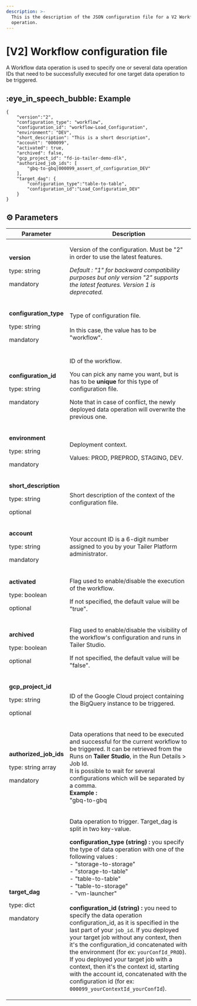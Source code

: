 ```yaml
---
description: >-
  This is the description of the JSON configuration file for a V2 Workflow data
  operation.
---
```


# \[V2] Workflow configuration file

A Workflow data operation is used to specify one or several data operation IDs that need to be successfully executed for one target data operation to be triggered.

## :eye\_in\_speech\_bubble: Example

```
{
    "version":"2",
    "configuration_type": "workflow",
    "configuration_id": "workflow-Load_Configuration",
    "environment": "DEV",
    "short_description": "This is a short description",
    "account": "000099",
    "activated": true,
    "archived": false,
    "gcp_project_id": "fd-io-tailer-demo-dlk",
    "authorized_job_ids": [
        "gbq-to-gbq|000099_assert_of_configuration_DEV"
    ],
    "target_dag": {
        "configuration_type":"table-to-table",
        "configuration_id":"Load_Configuration_DEV"
    }
}
```

## :gear: Parameters

| Parameter                                                                           | Description                                                                                                                                                                                                                                                                                                                                                                                                                                                                                                                                                                                                                                                                                                                                                                                                                                                                        |
| ----------------------------------------------------------------------------------- | ---------------------------------------------------------------------------------------------------------------------------------------------------------------------------------------------------------------------------------------------------------------------------------------------------------------------------------------------------------------------------------------------------------------------------------------------------------------------------------------------------------------------------------------------------------------------------------------------------------------------------------------------------------------------------------------------------------------------------------------------------------------------------------------------------------------------------------------------------------------------------------- |
| <p><strong>version</strong></p><p>type: string</p><p>mandatory</p>                  | <p>Version of the configuration. Must be "2" in order to use the latest features.</p><p></p><p><em>Default : "1" for backward compatibility purposes but only version "2" supports the latest features. Version 1 is deprecated.</em></p>                                                                                                                                                                                                                                                                                                                                                                                                                                                                                                                                                                                                                                          |
| <p><strong>configuration_type</strong></p><p>type: string</p><p>mandatory</p>       | <p>Type of configuration file.<br><br>In this case, the value has to be "workflow".</p>                                                                                                                                                                                                                                                                                                                                                                                                                                                                                                                                                                                                                                                                                                                                                                                            |
| <p><strong>configuration_id</strong></p><p>type: string</p><p>mandatory</p>         | <p>ID of the workflow.</p><p>You can pick any name you want, but is has to be <strong>unique</strong> for this type of configuration file.</p><p>Note that in case of conflict, the newly deployed data operation will overwrite the previous one.</p>                                                                                                                                                                                                                                                                                                                                                                                                                                                                                                                                                                                                                             |
| <p><strong>environment</strong></p><p>type: string</p><p>mandatory</p>              | <p>Deployment context.</p><p>Values: PROD, PREPROD, STAGING, DEV.</p>                                                                                                                                                                                                                                                                                                                                                                                                                                                                                                                                                                                                                                                                                                                                                                                                              |
| <p><strong>short_description</strong></p><p>type: string</p><p>optional</p>         | Short description of the context of the configuration file.                                                                                                                                                                                                                                                                                                                                                                                                                                                                                                                                                                                                                                                                                                                                                                                                                        |
| <p><strong>account</strong></p><p>type: string</p><p>mandatory</p>                  | Your account ID is a 6-digit number assigned to you by your Tailer Platform administrator.                                                                                                                                                                                                                                                                                                                                                                                                                                                                                                                                                                                                                                                                                                                                                                                         |
| <p><strong>activated</strong></p><p>type: boolean</p><p>optional</p>                | <p>Flag used to enable/disable the execution of the workflow.</p><p>If not specified, the default value will be "true".</p>                                                                                                                                                                                                                                                                                                                                                                                                                                                                                                                                                                                                                                                                                                                                                        |
| <p><strong>archived</strong></p><p>type: boolean</p><p>optional</p>                 | <p>Flag used to enable/disable the visibility of the workflow's configuration and runs in Tailer Studio.</p><p>If not specified, the default value will be "false".</p>                                                                                                                                                                                                                                                                                                                                                                                                                                                                                                                                                                                                                                                                                                            |
| <p><strong>gcp_project_id</strong></p><p>type: string</p><p>optional</p>            | ID of the Google Cloud project containing the BigQuery instance to be triggered.                                                                                                                                                                                                                                                                                                                                                                                                                                                                                                                                                                                                                                                                                                                                                                                                   |
| <p><strong>authorized_job_ids</strong></p><p>type: string array</p><p>mandatory</p> | <p>Data operations that need to be executed and successful for the current workflow to be triggered. It can be retrieved from the Runs on <strong>Tailer Studio</strong>, in the Run Details > Job Id.<br>It is possible to wait for several configurations which will be separated by a comma.<br><strong>Example :</strong> <br>"gbq-to-gbq|000099_assert_config_DEV",<br>"gbq-to-gbq|000099_other_execution_DEV"<br></p>                                                                                                                                                                                                                                                                                                                                                                                                                                                        |
| <p><strong>target_dag</strong></p><p>type: dict</p><p>mandatory</p>                 | <p>Data operation to trigger. Target_dag is split in two key-value.<br></p><p><strong>configuration_type (string) :</strong> you specify the type of data operation with one of the following values : <br>- "storage-to-storage"<br>- "storage-to-table"<br>- "table-to-table"<br>- "table-to-storage"<br>- "vm-launcher"<br><br><strong>configuration_id (string) :</strong>  you need to specify the data operation configuration_id, as it is specified in the last part of your <code>job_id</code>. If you deployed your target job without any context, then it's the configuration_id concatenated with the environment (for ex: <code>yourConfId_PROD</code>). If you deployed your target job with a context, then it's the context id, starting with the account id, concatenated with the configuration id (for ex: <code>000099_yourContextId_yourConfId</code>).</p> |

